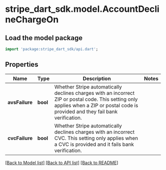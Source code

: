 # stripe_dart_sdk.model.AccountDeclineChargeOn

## Load the model package
```dart
import 'package:stripe_dart_sdk/api.dart';
```

## Properties
Name | Type | Description | Notes
------------ | ------------- | ------------- | -------------
**avsFailure** | **bool** | Whether Stripe automatically declines charges with an incorrect ZIP or postal code. This setting only applies when a ZIP or postal code is provided and they fail bank verification. | 
**cvcFailure** | **bool** | Whether Stripe automatically declines charges with an incorrect CVC. This setting only applies when a CVC is provided and it fails bank verification. | 

[[Back to Model list]](../README.md#documentation-for-models) [[Back to API list]](../README.md#documentation-for-api-endpoints) [[Back to README]](../README.md)


